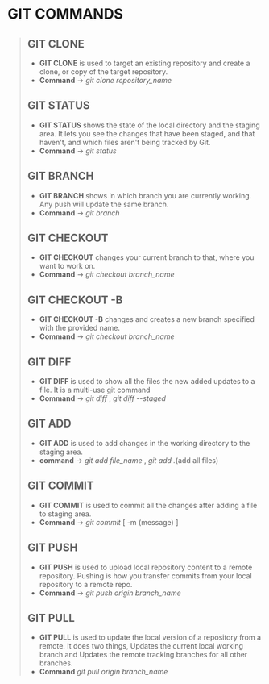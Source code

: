 # GIT COMMANDS

> ## GIT CLONE
> - **GIT CLONE** is used to target an existing repository and create a clone, or copy of the target repository.
> - **Command** -> *git clone repository_name*
>
>## GIT STATUS
> - **GIT STATUS** shows the state of the local directory and the staging area. It lets you see the changes that have been staged, and that haven't, and which files aren't being tracked by Git.
> - **Command** -> *git status*
>
>## GIT BRANCH
> - **GIT BRANCH** shows in which branch you are currently working. Any push will update the same branch.
> - **Command** -> *git branch*
>
>## GIT CHECKOUT
> - **GIT CHECKOUT** changes your current branch to that, where you want to work on.
> - **Command** -> *git checkout branch_name*
>
>## GIT CHECKOUT -B
> - **GIT CHECKOUT -B** changes and creates a new branch specified with the provided name.
> - **Command** -> *git checkout branch_name*
>
>## GIT DIFF
> - **GIT DIFF** is used to show all the files the new added updates to a file. It is a multi-use git command
> - **Command** -> *git diff* , *git diff --staged*
>
>## GIT ADD
> - **GIT ADD** is used to add changes in the working directory to the staging area.
> - **command** -> *git add file_name* , *git add .*(add all files)
>
>## GIT COMMIT
> - **GIT COMMIT** is used to commit all the changes after adding a file to staging area.
> - **Command** -> *git commit* [ -m (message) ]
>
>## GIT PUSH
> - **GIT PUSH** is used to upload local repository content to a remote repository. Pushing is how you transfer commits from your local repository to a remote repo.
> - **Command** -> *git push origin branch_name*
>
>## GIT PULL
> - **GIT PULL** is used to update the local version of a repository from a remote. It does two things, Updates the current local working branch and Updates the remote tracking branches for all other branches.
> - **Command** *git pull origin branch_name*